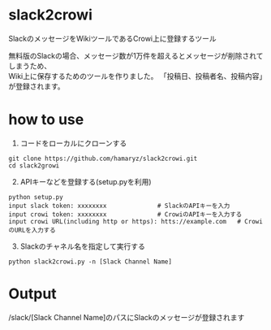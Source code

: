 # slack2crowi
SlackのメッセージをWikiツールであるCrowi上に登録するツール  
  
無料版のSlackの場合、メッセージ数が1万件を超えるとメッセージが削除されてしまうため、  
Wiki上に保存するためのツールを作りました。
「投稿日、投稿者名、投稿内容」が登録されます。

# how to use
1. コードをローカルにクローンする
```
git clone https://github.com/hamaryz/slack2crowi.git 
cd slack2growi
```

2. APIキーなどを登録する(setup.pyを利用)
```
python setup.py
input slack token: xxxxxxxx              # SlackのAPIキーを入力
input crowi token: xxxxxxxx              # CrowiのAPIキーを入力する
input crowi URL(including http or https): htts://example.com   # CrowiのURLを入力する
```

3. Slackのチャネル名を指定して実行する
```
python slack2crowi.py -n [Slack Channel Name]
```

# Output
/slack/\[Slack Channel Name\]のパスにSlackのメッセージが登録されます
